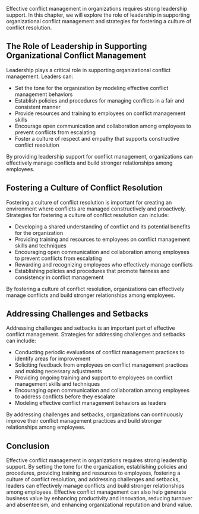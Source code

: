 
Effective conflict management in organizations requires strong leadership support. In this chapter, we will explore the role of leadership in supporting organizational conflict management and strategies for fostering a culture of conflict resolution.

The Role of Leadership in Supporting Organizational Conflict Management
-----------------------------------------------------------------------

Leadership plays a critical role in supporting organizational conflict management. Leaders can:

* Set the tone for the organization by modeling effective conflict management behaviors
* Establish policies and procedures for managing conflicts in a fair and consistent manner
* Provide resources and training to employees on conflict management skills
* Encourage open communication and collaboration among employees to prevent conflicts from escalating
* Foster a culture of respect and empathy that supports constructive conflict resolution

By providing leadership support for conflict management, organizations can effectively manage conflicts and build stronger relationships among employees.

Fostering a Culture of Conflict Resolution
------------------------------------------

Fostering a culture of conflict resolution is important for creating an environment where conflicts are managed constructively and proactively. Strategies for fostering a culture of conflict resolution can include:

* Developing a shared understanding of conflict and its potential benefits for the organization
* Providing training and resources to employees on conflict management skills and techniques
* Encouraging open communication and collaboration among employees to prevent conflicts from escalating
* Rewarding and recognizing employees who effectively manage conflicts
* Establishing policies and procedures that promote fairness and consistency in conflict management

By fostering a culture of conflict resolution, organizations can effectively manage conflicts and build stronger relationships among employees.

Addressing Challenges and Setbacks
----------------------------------

Addressing challenges and setbacks is an important part of effective conflict management. Strategies for addressing challenges and setbacks can include:

* Conducting periodic evaluations of conflict management practices to identify areas for improvement
* Soliciting feedback from employees on conflict management practices and making necessary adjustments
* Providing ongoing training and support to employees on conflict management skills and techniques
* Encouraging open communication and collaboration among employees to address conflicts before they escalate
* Modeling effective conflict management behaviors as leaders

By addressing challenges and setbacks, organizations can continuously improve their conflict management practices and build stronger relationships among employees.

Conclusion
----------

Effective conflict management in organizations requires strong leadership support. By setting the tone for the organization, establishing policies and procedures, providing training and resources to employees, fostering a culture of conflict resolution, and addressing challenges and setbacks, leaders can effectively manage conflicts and build stronger relationships among employees. Effective conflict management can also help generate business value by enhancing productivity and innovation, reducing turnover and absenteeism, and enhancing organizational reputation and brand value.
